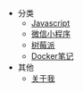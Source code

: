 * 分类
  * [Javascript](Javascript/封面.md)
  * [微信小程序](微信小程序/封面.md)
  * [树莓派](树莓派/封面.md)
  * [Docker笔记](Docker/封面.md)
* 其他
  * [关于我](关于我.md)